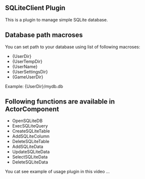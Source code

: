 ## SQLiteClient Plugin 

This is a plugin to manage simple SQLite database.  

## Database path macroses

You can set path to your database using list of following macroses:

- {UserDir}
- {UserTempDir}
- {UserName}
- {UserSettingsDir}
- {GameUserDir}

Example: {UserDir}/mydb.db

## Following functions are available in ActorComponent
- OpenSQLiteDB
- ExecSQLiteQuery
- CreateSQLiteTable
- AddSQLiteColumn
- DeleteSQLiteTable
- AddSQLiteData
- UpdateSQLiteData
- SelectSQLiteData
- DeleteSQLiteData

You cat see example of usage plugin in this video ...
